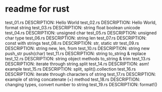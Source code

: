# readme for rust
test_01.rs DESCRIPTION: Hello World
test_02.rs DESCRIPTION: Hello World, format string 
test_03.rs DESCRIPTION: string float boolean unicode
test_04.rs DESCRIPTION: unsigned char
test_05.rs DESCRIPTION: unsigned char type
test_06.rs DESCRIPTION: string len
test_07.rs DESCRIPTION: const with strings
test_08.rs DESCRIPTION: str, static str
test_09.rs DESCRIPTION: string new, len, from
test_10.rs DESCRIPTION: string new push_str push(char)
test_11.rs DESCRIPTION: string to_string & replace
test_12.rs DESCRIPTION: string object methods to_string & trim
test_13.rs DESCRIPTION: iterate through string.split
test_14.rs DESCRIPTION: asm! example
test_15.rs DESCRIPTION: split, split().collection
test_16.rs DESCRIPTION: iterate through characters of string
test_17.rs DESCRIPTION: example of string concatenate (+) method 
test_18.rs DESCRIPTION: changing types, convert number to string
test_19.rs DESCRIPTION: format!()
